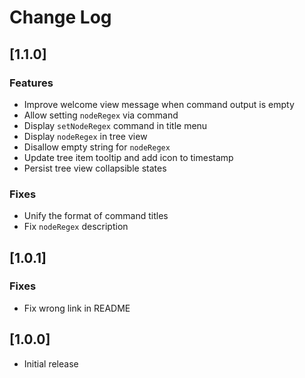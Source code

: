 # Change Log

## [1.1.0]

### Features

- Improve welcome view message when command output is empty
- Allow setting `nodeRegex` via command
- Display `setNodeRegex` command in title menu
- Display `nodeRegex` in tree view
- Disallow empty string for `nodeRegex`
- Update tree item tooltip and add icon to timestamp
- Persist tree view collapsible states

### Fixes

- Unify the format of command titles
- Fix `nodeRegex` description

## [1.0.1]

### Fixes

- Fix wrong link in README

## [1.0.0]

- Initial release
